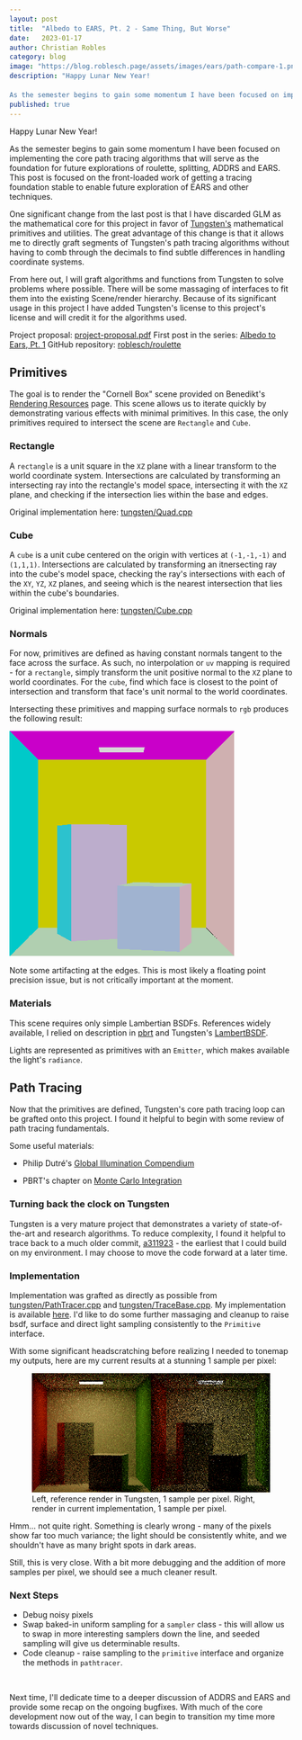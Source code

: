 ```yaml
---
layout: post
title:  "Albedo to EARS, Pt. 2 - Same Thing, But Worse"
date:   2023-01-17
author: Christian Robles
category: blog
image: "https://blog.roblesch.page/assets/images/ears/path-compare-1.png"
description: "Happy Lunar New Year!

As the semester begins to gain some momentum I have been focused on implementing the core path tracing algorithms that will serve as the foundation for future explorations of roulette, splitting, ADDRS and EARS. This post is focused on the front-loaded work of getting a tracing foundation stable to enable future exploration of EARS and other techniques."
published: true
---
```


Happy Lunar New Year!

As the semester begins to gain some momentum I have been focused on implementing the core path tracing algorithms that will serve as the foundation for future explorations of roulette, splitting, ADDRS and EARS. This post is focused on the front-loaded work of getting a tracing foundation stable to enable future exploration of EARS and other techniques.

One significant change from the last post is that I have discarded GLM as the mathematical core for this project in favor of [Tungsten's](https://github.com/tunabrain/tungsten) mathematical primitives and utilities. The great advantage of this change is that it allows me to directly graft segments of Tungsten's path tracing algorithms without having to comb through the decimals to find subtle differences in handling coordinate systems.

From here out, I will graft algorithms and functions from Tungsten to solve problems where possible. There will be some massaging of interfaces to fit them into the existing Scene/render hierarchy. Because of its significant usage in this project I have added Tungsten's license to this project's license and will credit it for the algorithms used.

Project proposal: [project-proposal.pdf](/assets/roblesch_project_proposal.pdf)
First post in the series: [Albedo to Ears, Pt. 1](/_posts/2023-01-03-ears-1.md)
GitHub repository: [roblesch/roulette](https://github.com/roblesch/roulette)

## Primitives

The goal is to render the "Cornell Box" scene provided on Benedikt's [Rendering Resources](https://benedikt-bitterli.me/resources/) page. This scene allows us to iterate quickly by demonstrating various effects with minimal primitives. In this case, the only primitives required to intersect the scene are `Rectangle` and `Cube`.

### Rectangle

A `rectangle` is a unit square in the `XZ` plane with a linear transform to the world coordinate system. Intersections are calculated by transforming an intersecting ray into the rectangle's model space, intersecting it with the `XZ` plane, and checking if the intersection lies within the base and edges. 

Original implementation here: [tungsten/Quad.cpp](https://github.com/tunabrain/tungsten/blob/88ea02044dbaf20472a8173b6752460b50c096d8/src/core/primitives/Quad.cpp#L71)

### Cube

A `cube` is a unit cube centered on the origin with vertices at `(-1,-1,-1)` and `(1,1,1)`. Intersections are calculated by transforming an itnersecting ray into the cube's model space, checking the ray's intersections with each of the `XY`, `YZ`, `XZ` planes, and seeing which is the nearest intersection that lies within the cube's boundaries.

Original implementation here: [tungsten/Cube.cpp](https://github.com/tunabrain/tungsten/blob/88ea02044dbaf20472a8173b6752460b50c096d8/src/core/primitives/Cube.cpp#L94)

### Normals

For now, primitives are defined as having constant normals tangent to the face across the surface. As such, no interpolation or `uv` mapping is required - for a `rectangle`, simply transform the unit positive normal to the `XZ` plane to world coordinates. For the `cube`, find which face is closest to the point of intersection and transform that face's unit normal to the world coordinates.

Intersecting these primitives and mapping surface normals to `rgb` produces the following result:

<img src="/assets/images/ears/normals.png" alt="normals"/>

Note some artifacting at the edges. This is most likely a floating point precision issue, but is not critically important at the moment.

### Materials

This scene requires only simple Lambertian BSDFs. References widely available, I relied on description in [pbrt](https://www.pbr-book.org/3ed-2018/Reflection_Models/Lambertian_Reflection) and Tungsten's [LambertBSDF](https://github.com/tunabrain/tungsten/blob/master/src/core/bsdfs/LambertBsdf.hpp).

Lights are represented as primitives with an `Emitter`, which makes available the light's `radiance`.

## Path Tracing

Now that the primitives are defined, Tungsten's core path tracing loop can be grafted onto this project. I found it helpful to begin with some review of path tracing fundamentals.

Some useful materials:

- Philip Dutré's [Global Illumination Compendium](https://people.cs.kuleuven.be/~philip.dutre/GI/TotalCompendium.pdf)

- PBRT's chapter on [Monte Carlo Integration](https://www.pbr-book.org/3ed-2018/Monte_Carlo_Integration)

### Turning back the clock on Tungsten

Tungsten is a very mature project that demonstrates a variety of state-of-the-art and research algorithms. To reduce complexity, I found it helpful to trace back to a much older commit, [a311923](https://github.com/tunabrain/tungsten/commit/a311923) - the earliest that I could build on my environment. I may choose to move the code forward at a later time.

### Implementation

Implementation was grafted as directly as possible from [tungsten/PathTracer.cpp](https://github.com/tunabrain/tungsten/blob/a311923a352efc0f27ab3f4df46aae2fd037c2d3/src/core/integrators/path_tracer/PathTracer.cpp) and [tungsten/TraceBase.cpp](https://github.com/tunabrain/tungsten/blob/a311923a352efc0f27ab3f4df46aae2fd037c2d3/src/core/integrators/TraceBase.cpp). My implementation is available [here](https://github.com/roblesch/roulette/blob/main/renderer/src/pathtracer.cpp). I'd like to do some further massaging and cleanup to raise bsdf, surface and direct light sampling consistently to the `Primitive` interface.

With some significant headscratching before realizing I needed to tonemap my outputs, here are my current results at a stunning 1 sample per pixel:

<figure>
    <img src="/assets/images/ears/path-compare-1.png" alt="comparison"/>
    <figcaption>Left, reference render in Tungsten, 1 sample per pixel. Right, render in current implementation, 1 sample per pixel.</figcaption>
</figure>
Hmm... not quite right. Something is clearly wrong - many of the pixels show far too much variance; the light should be consistently white, and we shouldn't have as many bright spots in dark areas.

Still, this is very close. With a bit more debugging and the addition of more samples per pixel, we should see a much cleaner result.

### Next Steps

- Debug noisy pixels
- Swap baked-in uniform sampling for a `sampler` class - this will allow us to swap in more interesting samplers down the line, and seeded sampling will give us determinable results.
- Code cleanup - raise sampling to the `primitive` interface and organize the methods in `pathtracer`.

<br/>

Next time, I'll dedicate time to a deeper discussion of ADDRS and EARS and provide some recap on the ongoing bugfixes. With much of the core development now out of the way, I can begin to transition my time more towards discussion of novel techniques.
